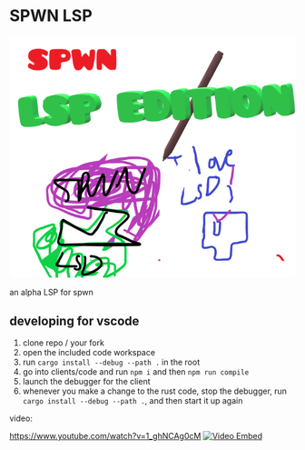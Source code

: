 # SPWN LSP

![SPWN LSP logo](resources/logo.png)

an alpha LSP for spwn

## developing for vscode

1. clone repo / your fork
2. open the included code workspace
3. run `cargo install --debug --path .` in the root
4. go into clients/code and run `npm i` and then `npm run compile`
5. launch the debugger for the client
6. whenever you make a change to the rust code, stop the debugger, run `cargo install --debug --path .`, and then start it up again

video:

https://www.youtube.com/watch?v=1_ghNCAg0cM
[![Video Embed](https://img.youtube.com/vi/1_ghNCAg0cM/0.jpg)](https://www.youtube.com/watch?v=1_ghNCAg0cM)

